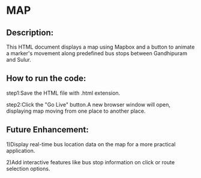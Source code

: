 # MAP

## Description:

 This HTML document displays a map using Mapbox and a button to animate a marker's movement along predefined bus stops between Gandhipuram and Sulur.

## How to run the code:

step1:Save the HTML file with .html extension.

step2:Click the "Go Live" button.A new browser window will open, displaying map moving from one place to another place.

## Future Enhancement:

1)Display real-time bus location data on the map for a more practical application.

2)Add interactive features like bus stop information on click or route selection options.


